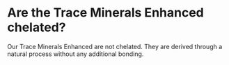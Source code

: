 # Are the Trace Minerals Enhanced chelated?

Our Trace Minerals Enhanced are not chelated. They are derived through a natural process without any additional bonding.